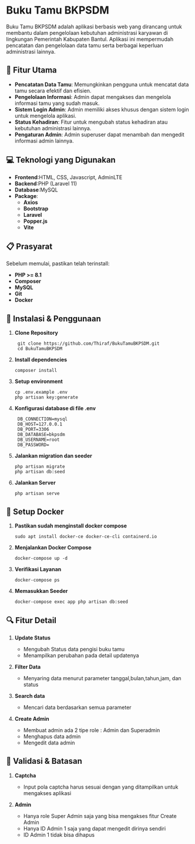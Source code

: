 # Buku Tamu BKPSDM

Buku Tamu BKPSDM adalah aplikasi berbasis web yang dirancang untuk membantu dalam pengelolaan kebutuhan administrasi karyawan di lingkungan Pemerintah Kabupaten Bantul. Aplikasi ini mempermudah pencatatan dan pengelolaan data tamu serta berbagai keperluan administrasi lainnya.

## 🚀 Fitur Utama 

- **Pencatatan Data Tamu**: Memungkinkan pengguna untuk mencatat data tamu secara efektif dan efisien.
- **Pengelolaan Informasi**: Admin dapat mengakses dan mengelola informasi tamu yang sudah masuk.
- **Sistem Login Admin**: Admin memiliki akses khusus dengan sistem login untuk mengelola aplikasi.
- **Status Kehadiran**: Fitur untuk mengubah status kehadiran atau kebutuhan administrasi lainnya.
- **Pengaturan Admin**: Admin superuser dapat menambah dan mengedit informasi admin lainnya.

## 💻 Teknologi yang Digunakan
- **Frontend**:HTML, CSS, Javascript, AdminLTE
- **Backend**:PHP (Laravel 11)
- **Database**:MySQL
- **Package**:
    - **Axios**
    - **Bootstrap**
    - **Laravel**
    - **Popper.js**
    - **Vite**

## 📋 Prasyarat
Sebelum memulai, pastikan telah terinstall:
- **PHP >= 8.1**
- **Composer**
- **MySQL**
- **Git**
- **Docker**

## 🔧 Instalasi & Penggunaan

1. **Clone Repository**  
   ```
    git clone https://github.com/Thiraf/BukuTamuBKPSDM.git
    cd BukuTamuBKPSDM
    ```

2. **Install dependencies**  
   ```
   composer install
   ```

3. **Setup environment**  
    ```
    cp .env.example .env
    php artisan key:generate
    ```

4. **Konfigurasi database di file .env**  
   ```
    DB_CONNECTION=mysql
    DB_HOST=127.0.0.1
    DB_PORT=3306
    DB_DATABASE=bkpsdm
    DB_USERNAME=root
    DB_PASSWORD=
    ```
5. **Jalankan migration dan seeder**
    ```
    php artisan migrate
    php artisan db:seed
    ```

6. **Jalankan Server**
    ```
    php artisan serve
    ```
    
## 🛜 Setup Docker

1. **Pastikan sudah menginstall docker compose**
    ```
    sudo apt install docker-ce docker-ce-cli containerd.io
    ```

2. **Menjalankan Docker Compose**
    ```
    docker-compose up -d
    ```
3. **Verifikasi Layanan**
    ```
    docker-compose ps
    ```

4. **Memasukkan Seeder**
    ```
    docker-compose exec app php artisan db:seed
    ```
    

## 🔍 Fitur Detail 

1. **Update Status**
    - Mengubah Status data pengisi buku tamu
    - Menampilkan perubahan pada detail updatenya
    
2. **Filter Data**
    -  Menyaring data menurut parameter tanggal,bulan,tahun,jam, dan status
    
3. **Search data**
    - Mencari data berdasarkan semua parameter

4. **Create Admin**
    - Membuat admin ada 2 tipe role : Admin dan Superadmin
    - Menghapus data admin
    - Mengedit data admin 

## 🔐 Validasi & Batasan 
1. **Captcha**
    - Input pola captcha harus sesuai dengan yang ditampilkan untuk mengakses aplikasi

2. **Admin**
    - Hanya role Super Admin saja yang bisa mengakses fitur Create Admin
    - Hanya ID Admin 1 saja yang dapat mengedit dirinya sendiri
    - ID Admin 1 tidak bisa dihapus




